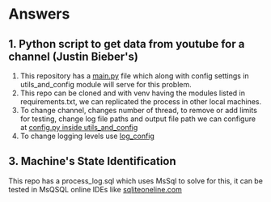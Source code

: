 # Answers 

## 1. Python script to get data from youtube for a channel (Justin Bieber's)
1. This repository has a [main.py](https://github.com/pavelchowdhury99/youtube_channel_video_details/blob/main/main.py) file which along with config settings in utils_and_config module will serve for this problem.
2. This repo can be cloned and with venv having the modules listed in requirements.txt, we can replicated the process in other local machines.
3. To change channel, changes number of thread, to remove or add limits for testing, change log file paths and output file path we can configure at [config.py inside utils_and_config](https://github.com/pavelchowdhury99/youtube_channel_video_details/blob/main/utils_and_configs/config.py)
4. To change logging levels use [log_config](https://github.com/pavelchowdhury99/youtube_channel_video_details/blob/main/utils_and_configs/log_congfig.py)

## 3. Machine's State Identification
This repo has a process_log.sql which uses MsSql to solve for this, it can be tested in MsQSQL online IDEs like [sqliteoneline.com](https://sqliteonline.com/)
